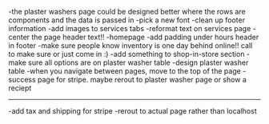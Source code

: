 -the plaster washers page could be designed better where the rows are components and the data is passed in
-pick a new font 
-clean up footer information
-add images to services tabs
-reformat text on services page
-center the page header text!!
-homepage
-add padding under hours header in footer
-make sure people know inventory is one day behind online!! call to make sure or just come in :) 
-add something to shop-in-store section
-make sure all options are on plaster washer table
-design plaster washer table
-when you navigate between pages, move to the top of the page
-success page for stripe. maybe rerout to plaster washer page or show a reciept

-----------------------------------------------------------------------------------------------------------------
-add tax and shipping for stripe
-rerout to actual page rather than localhost